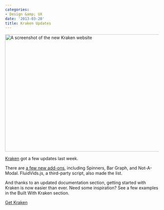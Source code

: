 ```yaml
---
categories:
- Design &amp; UX
date: '2013-03-20'
title: Kraken Updates
---
```


<img src="https://gomakethings.com/wp-content/uploads/2013/03/kraken.png" alt="A screenshot of the new Kraken website" width="640" height="384" class="aligncenter size-full wp-image-4400" />

<a href="http://cferdinandi.github.com/kraken/">Kraken</a> got a few updates last week.

There are <a href="http://cferdinandi.github.com/kraken/addons.html">a few new add-ons</a>, including Spinners, Bar Graph, and Not-A-Modal. FluidVids.js, a third-party script, also made the list.

And thanks to an updated documentation section, getting started with Kraken is now easier than ever. Need some inspiration? See a few examples in the Built With Kraken section.

<p class="text-center"><a class="btn" href="http://cferdinandi.github.com/kraken/">Get Kraken</a></p>